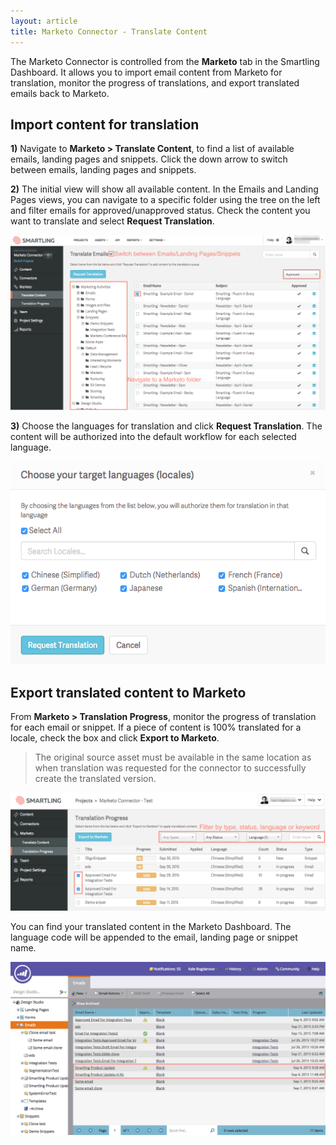```yaml
---
layout: article
title: Marketo Connector - Translate Content
---
```



The Marketo Connector is controlled from the **Marketo** tab in the Smartling Dashboard. It allows you to import email content from Marketo for translation, monitor the progress of translations, and export translated emails back to Marketo.

## Import content for translation

**1)** Navigate to **Marketo &gt; Translate Content**, to find a list of available emails, landing pages and snippets. Click the down arrow to switch between emails, landing pages and snippets.

**2)** The initial view will show all available content. In the Emails and Landing Pages views, you can navigate to a specific folder using the tree on the left and filter emails for approved/unapproved status. Check the content you want to translate and select **Request Translation**.

![](/uploads/versions/smartling___translate_content-4---x----1335-742x---.png)

**3)** Choose the languages for translation and click **Request Translation**. The content will be authorized into the default workflow for each selected language.

![](/uploads/versions/smartling___translate_content-5---x----574-370x---.png)

## Export translated content to Marketo

From **Marketo &gt; Translation Progress**, monitor the progress of translation for each email or snippet. If a piece of content is 100% translated for a locale, check the box and click **Export to Marketo**.

> The original source asset must be available in the same location as when translation was requested for the connector to successfully create the translated version.

![](/uploads/versions/smartling___translation_progress-1---x----1226-460x---.png)

You can find your translated content in the Marketo Dashboard. The language code will be appended to the email, landing page or snippet name.

![](/uploads/versions/marketo___emails_-_design_studio---x----1244-683x---.png)